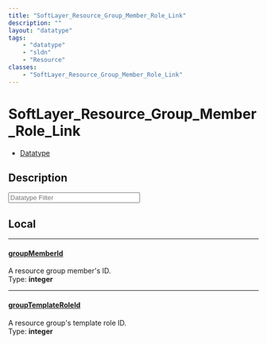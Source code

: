 ```yaml
---
title: "SoftLayer_Resource_Group_Member_Role_Link"
description: ""
layout: "datatype"
tags:
    - "datatype"
    - "sldn"
    - "Resource"
classes:
    - "SoftLayer_Resource_Group_Member_Role_Link"
---
```


# SoftLayer_Resource_Group_Member_Role_Link
<div id='service-datatype'>
    <ul id='sldn-reference-tabs'>
        <li id='datatype'> <a href='/reference/datatypes/SoftLayer_Resource_Group_Member_Role_Link' >Datatype</a></li>
    </ul>
</div>

## Description 








<!-- Filer BEGIN -->
<div class="view-filters">
        <div class="clearfix">
            <div class="search-input-box">
                <input placeholder="Datatype Filter" onkeyup="titleSearch(inputId='prop-input', divId='properties', elementClass='prop-row')" 
                    type="text" id="prop-input" value="" size="30" maxlength="128" class="form-text">
            </div>
        </div>
</div>
<!-- Filer END -->

<div id="properties" class="content">
<div id="localProperties" class="prop-content" >

## Local
<div class="prop-row">

-----
[groupMemberId]: #groupmemberid
#### [groupMemberId]
A resource group member's ID.  
<span class="type-label">Type: </span>**integer**  



</div>
<div class="prop-row">

-----
[groupTemplateRoleId]: #grouptemplateroleid
#### [groupTemplateRoleId]
A resource group's template role ID.  
<span class="type-label">Type: </span>**integer**  



</div>
</div>
<!-- LOCAL PROPERTY END -->

</div>


